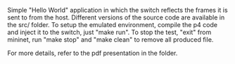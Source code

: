 Simple "Hello World" application in which the switch reflects the frames it is sent to from the host.
Different versions of the source code are available in the src/ folder.
To setup the emulated environment, compile the p4 code and inject it to the switch, just "make run".
To stop the test, "exit" from mininet, run "make stop" and "make clean" to remove all produced file.

For more details, refer to the pdf presentation in the folder.
